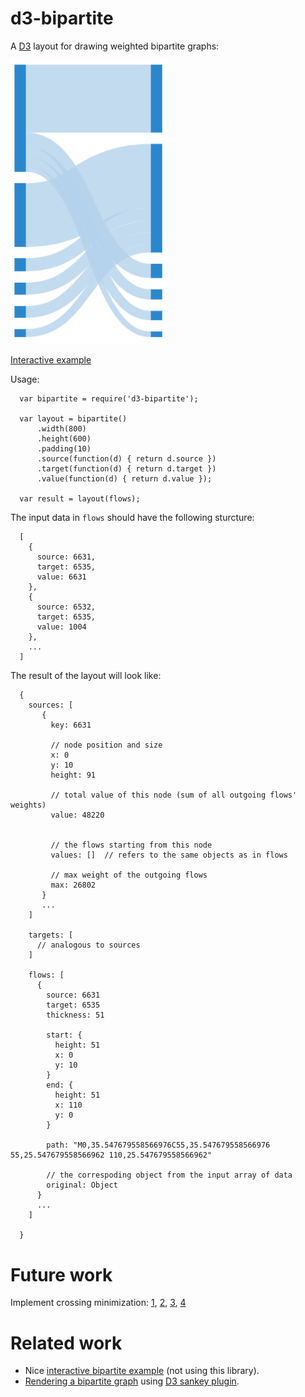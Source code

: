 # d3-bipartite  

A [D3](http://d3js.org/) layout for drawing weighted bipartite graphs:

<img src="example.png" style="width:250px">
 
[Interactive example](https://beta.observablehq.com/@ilyabo/weighted-bipartite-graph)

Usage:

      var bipartite = require('d3-bipartite');
    
      var layout = bipartite()
          .width(800)
          .height(600)
          .padding(10)
          .source(function(d) { return d.source })
          .target(function(d) { return d.target })
          .value(function(d) { return d.value });
  
      var result = layout(flows);
      
The input data in ```flows``` should have the following sturcture:



      [
        {
          source: 6631,
          target: 6535,
          value: 6631
        },
        {
          source: 6532,
          target: 6535,
          value: 1004
        },
        ...
      ]
      
      
The result of the layout will look like:



      {
        sources: [
           {
             key: 6631
             
             // node position and size 
             x: 0
             y: 10
             height: 91
             
             // total value of this node (sum of all outgoing flows' weights) 
             value: 48220
             
             
             // the flows starting from this node
             values: []  // refers to the same objects as in flows
             
             // max weight of the outgoing flows
             max: 26802
           }
           ...           
        ]
        
        targets: [
          // analogous to sources        
        ]
        
        flows: [
          {
            source: 6631
            target: 6535
            thickness: 51

            start: {
              height: 51
              x: 0
              y: 10
            }
            end: {
              height: 51
              x: 110
              y: 0
            }
            
            path: "M0,35.547679558566976C55,35.547679558566976 55,25.547679558566962 110,25.547679558566962"
            
            // the correspoding object from the input array of data
            original: Object
          }
          ...
        ]
        
      }
      
      
# Future work

Implement crossing minimization:
 [1](https://books.google.ch/books?id=W6hqCQAAQBAJ&lpg=PA101&ots=a5Z6eE-91k&dq=layer%20by%20layer%20sweep%20crossing&pg=PA107#v=onepage&q=layer%20by%20layer%20sweep%20crossing&f=false),
 [2](http://www2.isikun.edu.tr/personel/cesimerten/wolfsubmission_112.pdf),
 [3](http://sydney.edu.au/engineering/it/~visual/valacon/pdf/lanbo_crossing.pdf),
 [4](http://ira.informatik.uni-freiburg.de/papers/2003/1_eschbach_guenther_becker.pdf)


# Related work

* Nice [interactive bipartite example](http://bl.ocks.org/NPashaP/raw/9796212/) 
(not using this library).
* [Rendering a bipartite graph](http://pedroj.github.io/d3Network_test/d3Network_files/widget2_markup.html) 
  using [D3 sankey plugin](https://github.com/d3/d3-plugins/tree/master/sankey).
